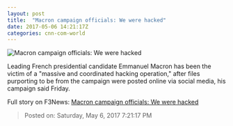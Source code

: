 ```yaml
---
layout: post
title:  "Macron campaign officials: We were hacked"
date: 2017-05-06 14:21:17Z
categories: cnn-com-world
---
```


![Macron campaign officials: We were hacked](http://i2.cdn.cnn.com/cnnnext/dam/assets/170503084511-macron-thumb-2-super-tease.jpg)

Leading French presidential candidate Emmanuel Macron has been the victim of a "massive and coordinated hacking operation," after files purporting to be from the campaign were posted online via social media, his campaign said Friday.


Full story on F3News: [Macron campaign officials: We were hacked](http://www.f3nws.com/n/bhyKzG)

> Posted on: Saturday, May 6, 2017 7:21:17 PM

